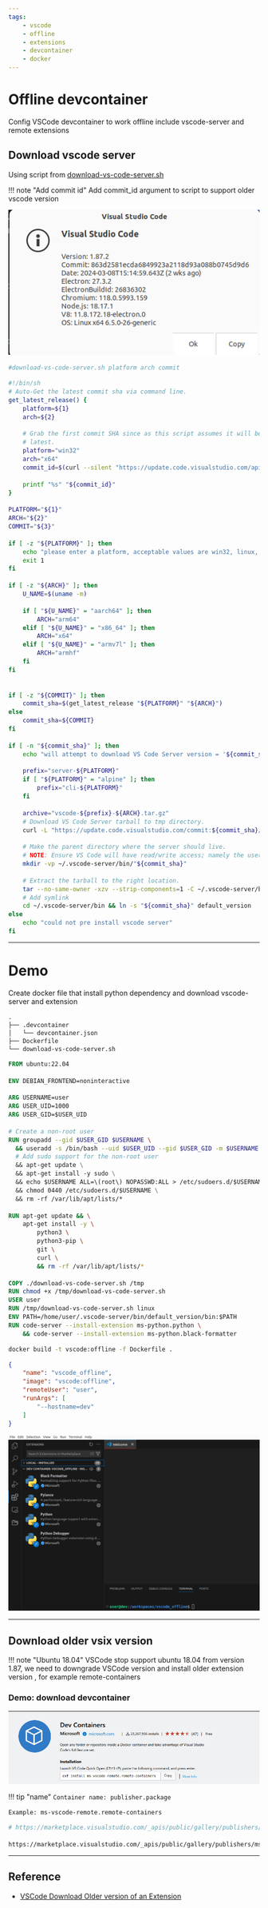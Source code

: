 ```yaml
---
tags:
    - vscode
    - offline
    - extensions
    - devcontainer
    - docker
---
```


# Offline  devcontainer
Config VSCode devcontainer to work offline include vscode-server and remote extensions

## Download vscode server
Using script from [download-vs-code-server.sh ](https://gist.github.com/b01/0a16b6645ab7921b0910603dfb85e4fb)

!!! note "Add commit id"
    Add commit_id argument to script to support older vscode version

![](images/vscode_commit_id.png)
     

```bash title="usage"
#download-vs-code-server.sh platform arch commit
```

```bash title="download-vs-code-server.sh"
#!/bin/sh
# Auto-Get the latest commit sha via command line.
get_latest_release() {
    platform=${1}
    arch=${2}

    # Grab the first commit SHA since as this script assumes it will be the
    # latest.
    platform="win32"
    arch="x64"
    commit_id=$(curl --silent "https://update.code.visualstudio.com/api/commits/stable/${platform}-${arch}" | sed s'/^\["\([^"]*\).*$/\1/')

    printf "%s" "${commit_id}"
}

PLATFORM="${1}"
ARCH="${2}"
COMMIT="${3}"

if [ -z "${PLATFORM}" ]; then
    echo "please enter a platform, acceptable values are win32, linux, darwin, or alpine"
    exit 1
fi

if [ -z "${ARCH}" ]; then
    U_NAME=$(uname -m)

    if [ "${U_NAME}" = "aarch64" ]; then
        ARCH="arm64"
    elif [ "${U_NAME}" = "x86_64" ]; then
        ARCH="x64"
    elif [ "${U_NAME}" = "armv7l" ]; then
        ARCH="armhf"
    fi
fi


if [ -z "${COMMIT}" ]; then
    commit_sha=$(get_latest_release "${PLATFORM}" "${ARCH}")
else
    commit_sha=${COMMIT}
fi

if [ -n "${commit_sha}" ]; then
    echo "will attempt to download VS Code Server version = '${commit_sha}'"

    prefix="server-${PLATFORM}"
    if [ "${PLATFORM}" = "alpine" ]; then
        prefix="cli-${PLATFORM}"
    fi

    archive="vscode-${prefix}-${ARCH}.tar.gz"
    # Download VS Code Server tarball to tmp directory.
    curl -L "https://update.code.visualstudio.com/commit:${commit_sha}/${prefix}-${ARCH}/stable" -o "/tmp/${archive}"

    # Make the parent directory where the server should live.
    # NOTE: Ensure VS Code will have read/write access; namely the user running VScode or container user.
    mkdir -vp ~/.vscode-server/bin/"${commit_sha}"

    # Extract the tarball to the right location.
    tar --no-same-owner -xzv --strip-components=1 -C ~/.vscode-server/bin/"${commit_sha}" -f "/tmp/${archive}"
    # Add symlink
    cd ~/.vscode-server/bin && ln -s "${commit_sha}" default_version
else
    echo "could not pre install vscode server"
fi

```

---

# Demo
Create docker file that install python dependency and download vscode-server and extension

```title="project structure"
.
├── .devcontainer
│   └── devcontainer.json
├── Dockerfile
└── download-vs-code-server.sh
```

```Dockerfile
FROM ubuntu:22.04

ENV DEBIAN_FRONTEND=noninteractive

ARG USERNAME=user
ARG USER_UID=1000
ARG USER_GID=$USER_UID

# Create a non-root user
RUN groupadd --gid $USER_GID $USERNAME \
  && useradd -s /bin/bash --uid $USER_UID --gid $USER_GID -m $USERNAME \
  # Add sudo support for the non-root user
  && apt-get update \
  && apt-get install -y sudo \
  && echo $USERNAME ALL=\(root\) NOPASSWD:ALL > /etc/sudoers.d/$USERNAME\
  && chmod 0440 /etc/sudoers.d/$USERNAME \
  && rm -rf /var/lib/apt/lists/*

RUN apt-get update && \
    apt-get install -y \
        python3 \
        python3-pip \
        git \
        curl \
        && rm -rf /var/lib/apt/lists/*

COPY ./download-vs-code-server.sh /tmp
RUN chmod +x /tmp/download-vs-code-server.sh
USER user
RUN /tmp/download-vs-code-server.sh linux
ENV PATH=/home/user/.vscode-server/bin/default_version/bin:$PATH
RUN code-server --install-extension ms-python.python \
    && code-server --install-extension ms-python.black-formatter
```

```bash
docker build -t vscode:offline -f Dockerfile .
```

```json title="devcontainer.json"
{
    "name": "vscode_offline",
    "image": "vscode:offline",
    "remoteUser": "user",
    "runArgs": [
        "--hostname=dev"
    ]
}
```


![](images/vscode_offline_devcontainer.png)

---

## Download older vsix version

!!! note "Ubuntu 18.04"
    VSCode stop support ubuntu 18.04 from version 1.87, we need to downgrade VSCode version and install older extension version , for example remote-containers


### Demo: download devcontainer
![](images/remote-container_ext.png)

!!! tip "name"
    `Container name: publisher.package`
    
    Example: ms-vscode-remote.remote-containers


```bash
# https://marketplace.visualstudio.com/_apis/public/gallery/publishers/<publisher>/vsextensions/<package>/<version>/vspackage

https://marketplace.visualstudio.com/_apis/public/gallery/publishers/ms-vscode-remote/vsextensions/remote-containers/0.352.0/vspackage
```


---

## Reference
- [VSCode Download Older version of an Extension](https://stackoverflow.com/questions/69398500/vscode-download-older-version-of-an-extension)